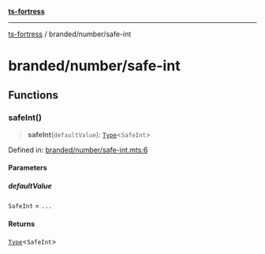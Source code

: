 [**ts-fortress**](../../README.md)

---

[ts-fortress](../../README.md) / branded/number/safe-int

# branded/number/safe-int

## Functions

### safeInt()

> **safeInt**(`defaultValue`): [`Type`](../../type.md#type)\<`SafeInt`\>

Defined in: [branded/number/safe-int.mts:6](https://github.com/noshiro-pf/ts-fortress/blob/main/src/branded/number/safe-int.mts#L6)

#### Parameters

##### defaultValue

`SafeInt` = `...`

#### Returns

[`Type`](../../type.md#type)\<`SafeInt`\>
